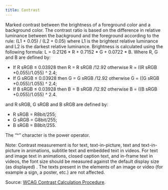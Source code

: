 ```yaml
---
title: Contrast
---
```


Marked contrast between the brightness of a foreground color and a background color.
The contrast ratio is based on the difference in relative luminance between the background and the foreground according to the rule:
(L1 + 0.05) / (L2 + 0.05) where L1 is the brightest relative luminance and L2 is the darkest relative luminance. Brightness is calculated using the following formula: L = 0.2126 \* R + 0.7152 \* G + 0.0722 \* B. Where R, G and B are defined by:

- If R sRGB ≤ 0.03928 then R = R sRGB /12.92 otherwise R = ((R sRGB +0.055)/1.055) ^ 2.4;
- If G sRGB ≤ 0.03928 then G = G sRGB /12.92 otherwise G = ((G sRGB +0.055)/1.055) ^ 2.4;
- If B sRGB ≤ 0.03928 then B = B sRGB /12.92 otherwise B = ((B sRGB +0.055)/1.055) ^ 2.4.

and R sRGB, G sRGB and B sRGB are defined by:

- R sRGB = R8bit/255;
- G sRGB = G8bit/255;
- B sRGB = B8bit/255.

The “^” character is the power operator.

Note: Contrast measurement is for text, text-in-picture, text and text-in-picture in animations, subtitle text and embedded text in videos. For text and image text in animations, closed caption text, and in-frame text in videos, the font size should be measured against the default display size (as displayed) . The texts present in the elements of an image or video (for example a sign, a poster, etc.) are not affected.

Source: [WCAG Contrast Calculation Procedure](https://www.w3.org/WAI/WCAG21/Techniques/general/G18#procedure).
